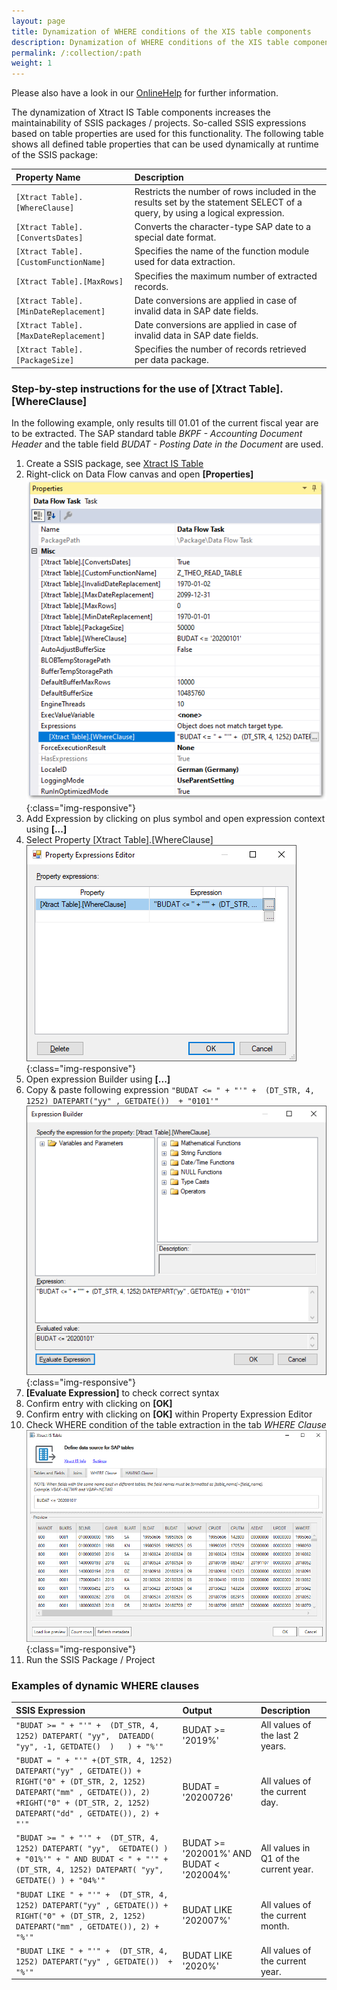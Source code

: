 ```yaml
---
layout: page
title: Dynamization of WHERE conditions of the XIS table components
description: Dynamization of WHERE conditions of the XIS table components
permalink: /:collection/:path
weight: 1
---
```


Please also have a look in our [OnlineHelp](https://help.theobald-software.com/en/) for further information.

The dynamization of Xtract IS Table components increases the maintainability of SSIS packages / projects. So-called SSIS expressions based on table properties are used for this functionality. The following table shows all defined table properties that can be used dynamically at runtime of the SSIS package:


|Property Name|Description|
|:----|:----|
| `[Xtract Table].[WhereClause]`| Restricts the number of rows included in the results set by the statement SELECT of a query, by using a logical expression.|
| `[Xtract Table].[ConvertsDates]`|Converts the character-type SAP date to a special date format.|
| `[Xtract Table].[CustomFunctionName]`| Specifies the name of the function module used for data extraction.|
| `[Xtract Table].[MaxRows]`|Specifies the maximum number of extracted records.|
| `[Xtract Table].[MinDateReplacement]`|Date conversions are applied in case of invalid data in SAP date fields.|
| `[Xtract Table].[MaxDateReplacement]`|Date conversions are applied in case of invalid data in SAP date fields.|
| `[Xtract Table].[PackageSize]`| Specifies the number of records retrieved per data package.|


### Step-by-step instructions for the use of [Xtract Table].[WhereClause]

In the following example, only results till 01.01 of the current fiscal year are to be extracted. The SAP standard table *BKPF - Accounting Document Header* and the table field *BUDAT - Posting Date in the Document* are used. 

1. Create a SSIS package, see [Xtract IS Table](https://help.theobald-software.com/en/xtract-is/table)
2. Right-click on Data Flow canvas and open **[Properties]**
![data_flow_properties](/img/contents/xis/data_flow_properties_expressions.png){:class="img-responsive"}
3. Add Expression by clicking on plus symbol and open expression context using **[...]**
4. Select Property [Xtract Table].[WhereClause]
![expression_editor](/img/contents/xis/property_expression_editor.png){:class="img-responsive"}
5. Open expression Builder using **[...]**
6. Copy & paste following expression `"BUDAT <= " + "'" +  (DT_STR, 4, 1252) DATEPART("yy" , GETDATE())  + "0101'"`
![expression_builder](/img/contents/xis/expression_builder.png){:class="img-responsive"}
7. **[Evaluate Expression]** to check correct syntax
8. Confirm entry with clicking on **[OK]**
9. Confirm entry with clicking on **[OK]** within Property Expression Editor
10. Check WHERE condition of the table extraction in the tab *WHERE Clause*
![xis-where-condition](/img/contents/xis/xis_where_clause_tab.png){:class="img-responsive"}
11. Run the SSIS Package / Project

### Examples of dynamic WHERE clauses

|SSIS Expression| Output | Description |
|:---|:---|:---|
|`"BUDAT >= " + "'" +  (DT_STR, 4, 1252) DATEPART( "yy",  DATEADD( "yy", -1, GETDATE()  )   ) + "%'"` | BUDAT >= '2019%' |All values of the last 2 years.|
|`"BUDAT = " + "'" +(DT_STR, 4, 1252) DATEPART("yy" , GETDATE()) + RIGHT("0" + (DT_STR, 2, 1252) DATEPART("mm" , GETDATE()), 2) +RIGHT("0" + (DT_STR, 2, 1252) DATEPART("dd" , GETDATE()), 2) + "'"`| BUDAT = '20200726' |All values of the current day.|
|`"BUDAT >= " + "'" +  (DT_STR, 4, 1252) DATEPART( "yy",  GETDATE() ) + "01%'" + " AND BUDAT < " + "'" +  (DT_STR, 4, 1252) DATEPART( "yy",  GETDATE() ) + "04%'"` | BUDAT >= '202001%' AND BUDAT < '202004%' |All values in Q1 of the current year.|
|`"BUDAT LIKE " + "'" +  (DT_STR, 4, 1252) DATEPART("yy" , GETDATE()) + RIGHT("0" + (DT_STR, 2, 1252) DATEPART("mm" , GETDATE()), 2) + "%'"` | BUDAT LIKE '202007%'|All values of the current month.|
|`"BUDAT LIKE " + "'" +  (DT_STR, 4, 1252) DATEPART("yy" , GETDATE())  + "%'"`| BUDAT LIKE '2020%'|All values of the current year.|

